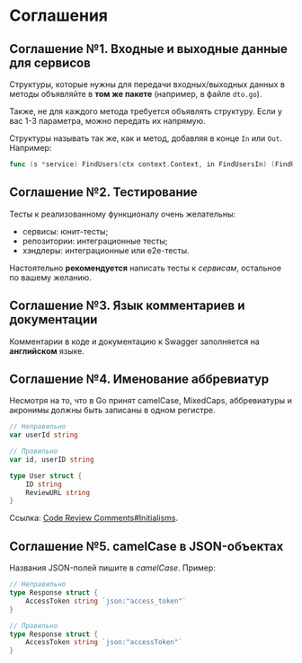 # Соглашения
## Соглашение №1. Входные и выходные данные для сервисов
Структуры, которые нужны для передачи входных/выходных данных в методы объявляйте в **том же пакете** (например, в файле `dto.go`).

Также, не для каждого метода требуется объявлять структуру. Если у вас 1-3 параметра, можно передать их напрямую.

Структуры называть так же, как и метод, добавляя в конце `In` или `Out`. Например:
```go
func (s *service) FindUsers(ctx context.Context, in FindUsersIn) (FindUsersOut, error)
```

## Соглашение №2. Тестирование
Тесты к реализованному функционалу очень желательны:
* сервисы: юнит-тесты;
* репозитории: интеграционные тесты;
* хэндлеры: интеграционные или e2e-тесты.

Настоятельно **рекомендуется** написать тесты к _сервисам_, остальное по вашему желанию.

## Соглашение №3. Язык комментариев и документации
Комментарии в коде и документацию к Swagger заполняется на **английском** языке.

## Соглашение №4. Именование аббревиатур
Несмотря на то, что в Go принят camelCase, MixedCaps, аббревиатуры и акронимы должны быть записаны в одном регистре.
```go
// Неправильно
var userId string

// Правильно
var id, userID string

type User struct {
    ID string
    ReviewURL string
}
```
Ссылка: [Code Review Comments#Initialisms](https://go.dev/wiki/CodeReviewComments).

## Соглашение №5. camelCase в JSON-объектах
Названия JSON-полей пишите в _camelCase_. Пример:
```go
// Неправильно
type Response struct {
    AccessToken string `json:"access_token"`
}

// Правильно
type Response struct {
    AccessToken string `json:"accessToken"`
}
```
